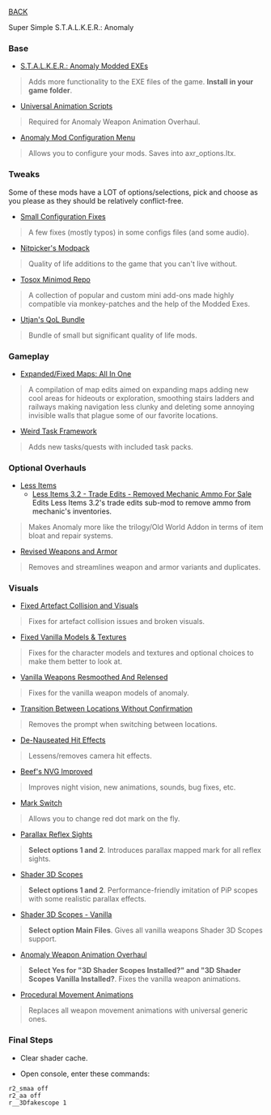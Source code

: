 
[BACK](..)

Super Simple S.T.A.L.K.E.R.: Anomaly

### Base
- [S.T.A.L.K.E.R.: Anomaly Modded EXEs](https://github.com/themrdemonized/xray-monolith/releases/latest)
> Adds more functionality to the EXE files of the game. **Install in your game folder**.

- [Universal Animation Scripts](https://download-directory.github.io/?url=https%3A%2F%2Fgithub.com%2FAoldri%2Fanomaly-addon-deps%2Ftree%2Fmain%2FUniversal%2520Animation%2520Scripts)
> Required for Anomaly Weapon Animation Overhaul.

- [Anomaly Mod Configuration Menu](https://www.moddb.com/mods/stalker-anomaly/addons/anomaly-mod-configuration-menu)
> Allows you to configure your mods. Saves into axr_options.ltx.

### Tweaks
Some of these mods have a LOT of options/selections, pick and choose as you please as they should be relatively conflict-free.

- [Small Configuration Fixes](https://www.moddb.com/mods/stalker-anomaly/addons/small-configuration-fixes-10-153-dltx)
> A few fixes (mostly typos) in some configs files (and some audio).

- [Nitpicker's Modpack](https://www.moddb.com/mods/stalker-anomaly/addons/nitpickermodpack)
> Quality of life additions to the game that you can't live without.

- [Tosox Minimod Repo](https://www.moddb.com/mods/stalker-anomaly/addons/tosox-mini-mods-repo)
> A collection of popular and custom mini add-ons made highly compatible via monkey-patches and the help of the Modded Exes.

- [Utjan's QoL Bundle](https://www.moddb.com/mods/stalker-anomaly/addons/utjans-qol-bundle)
> Bundle of small but significant quality of life mods.

### Gameplay
- [Expanded/Fixed Maps: All In One](https://www.moddb.com/mods/stalker-anomaly/addons/expandedfixed-maps-all-in-one)
> A compilation of map edits aimed on expanding maps adding new cool areas for hideouts or exploration, smoothing stairs ladders and railways making navigation less clunky and deleting some annoying invisible walls that plague some of our favorite locations.

- [Weird Task Framework](https://www.moddb.com/mods/stalker-anomaly/addons/weird-task-framework)
> Adds new tasks/quests with included task packs.

### Optional Overhauls
- [Less Items](https://www.moddb.com/mods/stalker-anomaly/addons/dltx-less-items-for-anomaly-151-final)
    - [Less Items 3.2 - Trade Edits - Removed Mechanic Ammo For Sale](../../../../../mods/stalker-anomaly/dl/less-items-removed-mechanic-ammo/)  
    Edits Less Items 3.2's trade edits sub-mod to remove ammo from mechanic's inventories.
> Makes Anomaly more like the trilogy/Old World Addon in terms of item bloat and repair systems.

- [Revised Weapons and Armor](https://www.moddb.com/mods/stalker-anomaly/addons/revised-weapons-and-armor)
> Removes and streamlines weapon and armor variants and duplicates.

### Visuals
- [Fixed Artefact Collision and Visuals](https://www.moddb.com/mods/stalker-anomaly/addons/fixed-artefact-collision-and-visuals-152)
> Fixes for artefact collision issues and broken visuals.

- [Fixed Vanilla Models & Textures](https://www.moddb.com/mods/stalker-anomaly/addons/fvm)
> Fixes for the character models and textures and optional choices to make them better to look at.

- [Vanilla Weapons Resmoothed And Relensed](https://www.moddb.com/mods/stalker-anomaly/addons/vanilla-weapons-resmoothed-relensed)
> Fixes for the vanilla weapon models of anomaly.

- [Transition Between Locations Without Confirmation](https://www.moddb.com/mods/stalker-anomaly/addons/transition-between-locations-without-confirmation)
> Removes the prompt when switching between locations.

- [De-Nauseated Hit Effects](https://www.moddb.com/mods/stalker-anomaly/addons/de-nauseated-hit-effects-camera)
> Lessens/removes camera hit effects.

- [Beef's NVG Improved](https://www.moddb.com/mods/stalker-anomaly/addons/beefs-nvg-improved)
> Improves night vision, new animations, sounds, bug fixes, etc.

- [Mark Switch](https://www.moddb.com/mods/stalker-anomaly/addons/mark-switch)
> Allows you to change red dot mark on the fly.

- [Parallax Reflex Sights](https://www.moddb.com/mods/stalker-anomaly/addons/parallax-reflex-sights)
> **Select options 1 and 2**. Introduces parallax mapped mark for all reflex sights.

- [Shader 3D Scopes](https://www.moddb.com/mods/stalker-anomaly/addons/shader-3d-scopes)
> **Select options 1 and 2**. Performance-friendly imitation of PiP scopes with some realistic parallax effects.

- [Shader 3D Scopes - Vanilla](https://www.moddb.com/mods/stalker-anomaly/addons/shader-3d-scopes)
> **Select option Main Files**. Gives all vanilla weapons Shader 3D Scopes support.

- [Anomaly Weapon Animation Overhaul](https://www.moddb.com/mods/stalker-anomaly/addons/anomaly-weapon-animation-overhaul-release)
> **Select Yes for "3D Shader Scopes Installed?" and "3D Shader Scopes Vanilla Installed?**. Fixes the vanilla weapon animations.

- [Procedural Movement Animations](https://www.moddb.com/mods/stalker-anomaly/addons/procedural-movement-animations)
> Replaces all weapon movement animations with universal generic ones.


### Final Steps
- Clear shader cache.

- Open console, enter these commands:
```
r2_smaa off
r2_aa off
r__3Dfakescope 1
```